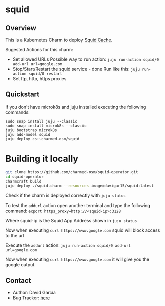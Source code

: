 # squid

## Overview

This is a Kubernetes Charm to deploy [Squid Cache](http://www.squid-cache.org/).

Sugested Actions for this charm:
* Set allowed URLs
  Possible way to run action: `juju run-action squid/0 add-url url=google.com`
* Stop/Start/Restart the squid service - done
  Run like this: `juju run-action squid/0 restart`
* Set ftp, http, https proxies

## Quickstart

If you don't have microk8s and juju installed executing the following commands:
```
sudo snap install juju --classic
sudo snap install microk8s --classic
juju bootstrap microk8s
juju add-model squid
juju deploy cs:~charmed-osm/squid
```

# Building it locally

```bash
git clone https://github.com/charmed-osm/squid-operator.git
cd squid-operator
charmcraft build
juju deploy ./squid.charm --resources image=davigar15/squid:latest
```

Check if the charm is deployed correctly with `juju status`

To test the `addurl` action open another terminal and type the following command:
`export https_proxy=http://<squid-ip>:3128`

Where squid-ip is the Squid App Address shown in `juju status`

Now when executing `curl https://www.google.com` squid will block access to the url

Execute the `addurl` action:
`juju run-action squid/0 add-url url=google.com`

Now when executing `curl https://www.google.com` it will give you the google output.

## Contact
 - Author: David García
 - Bug Tracker: [here](https://github.com/charmed-osm/squid-operator)

